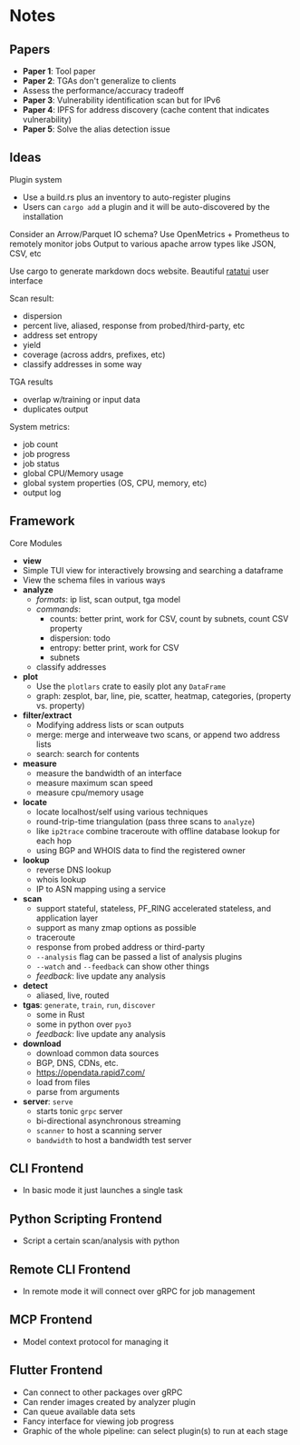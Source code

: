 # Notes

## Papers

- **Paper 1**: Tool paper
- **Paper 2**: TGAs don't generalize to clients
 - Assess the performance/accuracy tradeoff
- **Paper 3**: Vulnerability identification scan but for IPv6
- **Paper 4**: IPFS for address discovery (cache content that indicates vulnerability)
- **Paper 5**: Solve the alias detection issue

## Ideas

Plugin system
- Use a build.rs plus an inventory to auto-register plugins
- Users can `cargo add` a plugin and it will be auto-discovered by the installation

Consider an Arrow/Parquet IO schema?
Use OpenMetrics + Prometheus to remotely monitor jobs
Output to various apache arrow types like JSON, CSV, etc

Use cargo to generate markdown docs website.
Beautiful [ratatui](https://ratatui.rs/examples/apps/) user interface

Scan result:
- dispersion
- percent live, aliased, response from probed/third-party, etc
- address set entropy
- yield
- coverage (across addrs, prefixes, etc)
- classify addresses in some way

TGA results
- overlap w/training or input data
- duplicates output

System metrics:
- job count
- job progress
- job status
- global CPU/Memory usage
- global system properties (OS, CPU, memory, etc)
- output log

## Framework

Core Modules

- **view**
 - Simple TUI view for interactively browsing and searching a dataframe
 - View the schema files in various ways
- **analyze**
  - *formats*: ip list, scan output, tga model
  - *commands*:
    - counts: better print, work for CSV, count by subnets, count CSV property
    - dispersion: todo
    - entropy: better print, work for CSV
    - subnets
  - classify addresses
- **plot**
  - Use the `plotlars` crate to easily plot any `DataFrame`
  - graph: zesplot, bar, line, pie, scatter, heatmap, categories, (property vs. property)
- **filter/extract**
  - Modifying address lists or scan outputs
  - merge: merge and interweave two scans, or append two address lists
  - search: search for contents
- **measure**
  - measure the bandwidth of an interface
  - measure maximum scan speed
  - measure cpu/memory usage
- **locate**
  - locate localhost/self using various techniques
  - round-trip-time triangulation (pass three scans to `analyze`)
  - like `ip2trace` combine traceroute with offline database lookup for each hop
  - using BGP and WHOIS data to find the registered owner
- **lookup**
  - reverse DNS lookup
  - whois lookup
  - IP to ASN mapping using a service
- **scan**
  - support stateful, stateless, PF_RING accelerated stateless, and application layer
  - support as many zmap options as possible
  - traceroute
  - response from probed address or third-party
  - `--analysis` flag can be passed a list of analysis plugins
  - `--watch` and `--feedback` can show other things
  - *feedback*: live update any analysis
- **detect**
  - aliased, live, routed
- **tgas**: `generate`, `train`, `run`, `discover`
  - some in Rust
  - some in python over `pyo3`
  - *feedback*: live update any analysis
- **download**
  - download common data sources
  - BGP, DNS, CDNs, etc.
  - https://opendata.rapid7.com/
  - load from files
  - parse from arguments
- **server**: `serve`
  - starts tonic `grpc` server
  - bi-directional asynchronous streaming
  - `scanner` to host a scanning server
  - `bandwidth` to host a bandwidth test server

## CLI Frontend

- In basic mode it just launches a single task

## Python Scripting Frontend

- Script a certain scan/analysis with python

## Remote CLI Frontend

- In remote mode it will connect over gRPC for job management

## MCP Frontend

- Model context protocol for managing it

## Flutter Frontend

- Can connect to other packages over gRPC
- Can render images created by analyzer plugin
- Can queue available data sets
- Fancy interface for viewing job progress
- Graphic of the whole pipeline: can select plugin(s) to run at each stage
